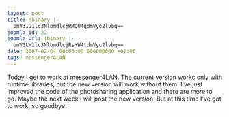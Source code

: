 ```yaml
---
layout: post
title: !binary |-
  bmV3IG1lc3NlbmdlcjRMQU4gdmVyc2lvbg==
joomla_id: 22
joomla_url: !binary |-
  bmV3LW1lc3NlbmdlcjRsYW4tdmVyc2lvbg==
date: 2007-02-04 00:00:00.000000000 +02:00
tags: messenger4LAN
---
```

<p>Today I get to work at messenger4LAN. The <a href="http://sourceforge.net/projects/msg4lan/">current version</a> works only with runtime libraries, but the new version will  work without them.  I've just improved the code of the photosharing application and there are more to go. Maybe the next week I will post the new version. But at this time I've got to work, so goodbye.</p>
